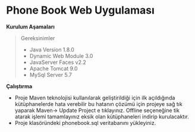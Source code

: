 <!DOCTYPE html>
<html>
<head>
<meta charset="utf-8">
<meta name="viewport" content="width=device-width, initial-scale=1.0">

<link rel="stylesheet" href="https://stackedit.io/res-min/themes/base.css" />

<body><div class="container"><h1 id="phone-book-web-uygulaması">Phone Book Web Uygulaması</h1>

<p><strong>Kurulum Aşamaları</strong> </p>

<blockquote>
  <p>Gereksinimler</p>
  
  <ul>
  <li>Java Version 1.8.0</li>
  <li>Dynamic Web Module 3.0</li>
  <li>JavaServer Faces v2.2</li>
  <li>Apache Tomcat 9.0</li>
  <li>MySql Server 5.7</li>
  </ul>
</blockquote>

<p><strong>Çalıştırma</strong></p>

<ul>
<li>Proje Maven teknolojisi kullanılarak geliştirildiği için ilk açıldığında kütüphanelerde hata verebilir bu hatanın çözümü için projeye sağ tık yaparak Maven-&gt; Update Project e tıklayınız. Offline seçeneğine tik atarak işlemi tamamlayınız eksik olan kütüphaneleri indirip kurulacaktır.</li>
<li>Proje klasöründeki phonebook.sql veritabanını yükleyiniz. </li>
</ul></div></body>
</html>
